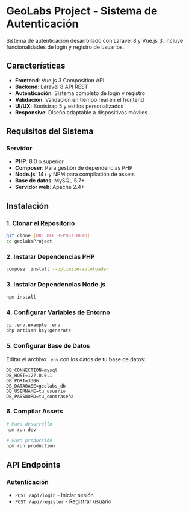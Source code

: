 # GeoLabs Project - Sistema de Autenticación

Sistema de autenticación desarrollado con Laravel 8 y Vue.js 3, incluye funcionalidades de login y registro de usuarios.

## Características

- **Frontend**: Vue.js 3 Composition API
- **Backend**: Laravel 8 API REST
- **Autenticación**: Sistema completo de login y registro
- **Validación**: Validación en tiempo real en el frontend
- **UI/UX**: Bootstrap 5 y estilos personalizados
- **Responsive**: Diseño adaptable a dispositivos móviles

## Requisitos del Sistema

### Servidor
- **PHP**: 8.0 o superior
- **Composer**: Para gestión de dependencias PHP
- **Node.js**: 14+ y NPM para compilación de assets
- **Base de datos**: MySQL 5.7+ 
- **Servidor web**: Apache 2.4+ 

## Instalación

### 1. Clonar el Repositorio
```bash
git clone [URL_DEL_REPOSITORIO]
cd geolabsProject
```

### 2. Instalar Dependencias PHP
```bash
composer install --optimize-autoloader
```

### 3. Instalar Dependencias Node.js
```bash
npm install
```

### 4. Configurar Variables de Entorno
```bash
cp .env.example .env
php artisan key:generate
```

### 5. Configurar Base de Datos
Editar el archivo `.env` con los datos de tu base de datos:
```env
DB_CONNECTION=mysql
DB_HOST=127.0.0.1
DB_PORT=3306
DB_DATABASE=geolabs_db
DB_USERNAME=tu_usuario
DB_PASSWORD=tu_contraseña
```

### 6. Compilar Assets
```bash
# Para desarrollo
npm run dev

# Para producción
npm run production
```

## API Endpoints

### Autenticación
- `POST /api/login` - Iniciar sesión
- `POST /api/register` - Registrar usuario

